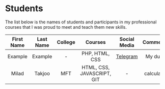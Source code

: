 # Students

The list below is the names of students and participants in my professional courses that I was proud to meet and teach them new skills.

| First Name      | Last Name | College | Courses | Social Media | Comments |
| :----: | :----: | :----: | :----: | :----: | :----: |
| Example     | Example     | - | PHP, HTML, CSS | [Telegram](https://t.me) | My dude |
| Milad     | Takjoo     | MFT | HTML, CSS, JAVASCRIPT, GIT | - | calculator |
